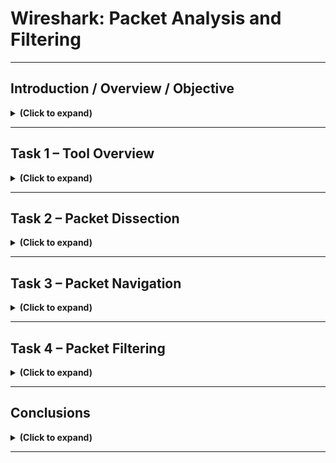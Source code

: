 # Wireshark: Packet Analysis and Filtering

---

## Introduction / Overview / Objective

<details>

<summary><b>(Click to expand)</b></summary>

### Objective
The purpose of this lab was to explore Wireshark, one of the most widely used network protocol analyzers. My goal was to understand how to navigate its interface, capture and inspect network packets, and analyze data across different layers of the TCP/IP model. Wireshark provides a graphical approach to packet analysis that complements command-line tools like Tcpdump which makes it easier to visualize network activity.

### Overview
Wireshark is an open-source, cross-platform network analyzer capable of sniffing and investigating live network traffic or analyzing stored packet captures (PCAP files). It’s widely used by network engineers, system administrators, and security analysts for troubleshooting and incident response.  
In this lab, I used pre-captured files such as **http1.pcapng** and **Exercise.pcapng** to simulate and analyze network behavior. These files provided realistic packet data to inspect different network layers, display filters, and analyze conversations between hosts.

Before beginning, I reviewed the learning objectives:
- Navigate and configure Wireshark’s user interface.
- Inspect packets and extract information from various layers of TCP/IP.
- Apply and manage display filters for efficient packet analysis.

</details>

---

## Task 1 – Tool Overview

<details>

<summary><b>(Click to expand)</b></summary>

### Objective
This section focused on familiarizing myself with Wireshark’s graphical interface, core features, and basic functionalities. I learned how to load PCAP files, interpret different panes, and understand what each visual section of the interface represents.

### Step-by-Step Walkthrough

I explored Wireshark’s layout, which is divided into sections such as the **Toolbar**, **Display Filter Bar**, **Recent Files**, **Capture Interfaces**, and **Status Bar**.

<p align="left">
  <img src="images/wireshark-packet-analysis-and-filtering-01.png?raw=true&v=2" 
       style="border: 2px solid #444; border-radius: 6px;" 
       width="800"><br>
  <em>Figure 1</em>
</p>

<h4>(Step 1) Loading and opening PCAP files</h4>
I practiced opening existing capture files like **http1.pcapng** to see packet details displayed in real time.

You can load the PCAP file by either opening it from the "File" menu, dragging and dropping the file directly, or simply double-clicking the file itself. I personally did the drag and drop.



- The packet details were displayed in three key panes:
  - **Packet List Pane** – shows a summary of each captured packet, including protocol, source, destination, and length.
  - **Packet Details Pane** – displays protocol details in a hierarchical structure, such as Ethernet, IP, TCP, and application layer data.
  - **Packet Bytes Pane** – presents hexadecimal and ASCII representations of the selected packet.


- I experimented with **coloring rules**, which visually separate packets by protocol type or condition (e.g., TCP, ARP, ICMP). This made it easier to recognize anomalies or traffic types at a glance.
- I also tested **traffic sniffing**, which captures live packets, and learned how to start and stop captures using the blue “shark fin” icon.
- Finally, I explored Wireshark’s ability to **merge PCAP files**, combine multiple captures, and view detailed file statistics such as total packets, file hash, and SHA256 checksum.

### Findings / Analysis
This task helped me become comfortable with the Wireshark environment. I realized that while it can look overwhelming at first, its layout is designed for efficiency. The ability to colorize, filter, and merge captures helps tremendously when analyzing complex datasets. Packet details across the three panes allowed me to trace communication flow between hosts from the link layer up to the application layer.

### What I Learned
I learned how to load packet captures, interpret Wireshark’s GUI components, and apply default coloring rules. I also understood how Wireshark structures packet data and how to access detailed information efficiently.

</details>

---

## Task 2 – Packet Dissection

<details>

<summary><b>(Click to expand)</b></summary>

### Objective
The objective of this section was to dissect packets at multiple OSI layers and examine detailed protocol information. I wanted to understand how Wireshark decodes network packets and organizes them into structured fields for analysis.

### Step-by-Step Walkthrough
- I examined captured HTTP traffic and learned to break packets down by OSI layers, starting from the physical layer up to the application layer.
- By clicking on a specific packet, Wireshark expanded its contents to reveal information such as Ethernet source/destination MAC addresses, IP headers, TCP flags, and payloads.
- The **Frame layer** showed metadata like arrival time, encapsulation type, and frame length.
- The **Network layer** revealed IP header information, including source and destination IP addresses, protocol version, and time-to-live (TTL) value.
- The **Transport layer** displayed TCP details, including sequence and acknowledgment numbers, flags (SYN, ACK, FIN), and window size.
- The **Application layer** decoded protocols like HTTP, showing request methods, user agents, and URLs accessed.
- I explored **protocol reassembly**, where Wireshark automatically combined fragmented TCP streams to show complete data transfers.

### Findings / Analysis
Packet dissection allowed me to see how data travels through network layers. By analyzing headers, I could identify the path, type, and purpose of packets. I also learned how Wireshark automatically interprets complex fields like checksums and TCP segments, saving time compared to manual decoding. Seeing the full HTTP request headers (like “GET /index.html”) helped connect the transport and application layers.

### What I Learned
I learned to correlate protocol layers to understand end-to-end communication. This exercise gave me hands-on experience tracing traffic from Ethernet frames to TCP streams and application data.

</details>

---

## Task 3 – Packet Navigation

<details>

<summary><b>(Click to expand)</b></summary>

### Objective
This section focused on learning how to efficiently navigate within Wireshark captures, locate specific packets, and manage annotations for deeper analysis.

### Step-by-Step Walkthrough
- I observed that every packet is assigned a **packet number**, which helps in referencing specific entries within a large capture.
- I used the **“Go To Packet”** feature to quickly jump to specific packets by number or relative position.
- I practiced using **Find Packet** to search based on criteria like IP address, protocol, or specific text patterns.
- I learned how to **mark packets** for later reference, which was especially useful when analyzing lengthy captures.
- I explored how to **add comments** to packets for documentation purposes, then viewed and edited them through the Packet Comments panel.
- I tested the **Export Packets** feature, which allowed saving filtered or selected packets into a new capture file.
- I also explored **Export Objects**, a feature that extracts downloadable content (e.g., HTTP files) embedded within packets.
- Lastly, I experimented with adjusting the **Time Display Format**, switching between default and UTC timestamps for better temporal analysis.

### Findings / Analysis
Wireshark’s navigation tools make packet inspection much more manageable. Being able to jump directly to relevant packets or mark them for comparison is extremely useful for forensic analysis. Exporting objects or filtered data creates a more efficient workflow for isolating specific traffic without cluttering the main capture file.

### What I Learned
I learned how to move through large captures effectively, mark and comment on key packets, and export relevant data. These functions are essential for documenting and sharing findings in professional investigations.

</details>

---

## Task 4 – Packet Filtering

<details>

<summary><b>(Click to expand)</b></summary>

### Objective
This section was about understanding and applying packet filtering within Wireshark to isolate traffic of interest. I wanted to practice using display filters to view only relevant protocols or hosts.

### Step-by-Step Walkthrough
- I applied filters using **Apply as Filter**, which allowed me to right-click a field and instantly generate a filter expression.
- I learned how to create **Conversation Filters** to follow specific TCP or UDP streams, showing all packets related to one session.
- I experimented with **Colorise Conversation**, which highlights related packets visually for easier tracking.
- I used **Prepare as Filter** to build a filter expression before activating it, giving me more flexibility.
- I practiced **Follow TCP Stream**, which reconstructs an entire conversation (e.g., HTTP request/response). This view displayed both client and server data in plain text, color-coded by direction.
- I also learned to **Apply as Column**, which adds custom fields (like IP address or protocol) directly into the packet list for easier comparison.

### Findings / Analysis
Filtering drastically improves visibility in large datasets. The ability to highlight or isolate specific streams helped me identify communication patterns, such as repeated requests between hosts. The Follow Stream feature was especially powerful because it reassembled conversations at the application level, allowing me to read HTTP requests and responses like chat logs.

### What I Learned
I learned how to construct and apply Wireshark filters efficiently. Understanding display filters and stream following is essential for analyzing targeted communications and identifying potential issues or malicious behaviors in network traffic.

</details>

---

## Conclusions

<details>

<summary><b>(Click to expand)</b></summary>

### Summary
This lab demonstrated the core capabilities of Wireshark and how it simplifies packet analysis through its graphical interface. I learned to capture, dissect, and filter network traffic while becoming familiar with the structure of PCAP files. Each exercise provided deeper insight into how different layers of network communication interact.

### Reflection
Wireshark is an indispensable tool for both network troubleshooting and cybersecurity investigations. It allowed me to visualize how data moves through various layers, identify anomalies, and reconstruct conversations in real time. Compared to command-line tools, Wireshark offers an intuitive way to interpret complex network behavior.

### What I Learned
Through this lab, I learned how to:
- Navigate Wireshark’s GUI and analyze captured packets.
- Dissect protocols across all OSI layers.
- Apply and customize display filters to isolate traffic of interest.
- Follow conversations and export relevant data for documentation.

Overall, this lab strengthened my foundational understanding of network analysis and gave me the confidence to use Wireshark for real-world packet investigation scenarios.

</details>

---

